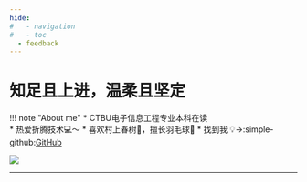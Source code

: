 ```yaml
---
hide:
#   - navigation
#   - toc
  - feedback
---
```


# 知足且上进，温柔且坚定
!!! note "About me"
    * CTBU电子信息工程专业本科在读  
    * 热爱折腾技术💻～
    * 喜欢村上春树📖，擅长羽毛球🏸️
    * 找到我 &#x1F4A1;→:simple-github:[GitHub](https://github.com/Wcowin"GitHub")
 
![](https://user-assets.sxlcdn.com/images/951476/Fm48yHvthNihBKjulkCq_wVdIW3K.jpeg?imageMogr2/strip/auto-orient/thumbnail/1920x9000%3E/interlace/1/format/jpeg)
***  
<!-- <font size=6>感谢我亲爱的家人们。  
我亲爱的弟弟，他正在读小学</font> -->
<!-- <iframe frameborder="no" border="0" marginwidth="0" marginheight="0" width=298 height=52 src="//music.163.com/outchain/player?type=2&id=1839403159&auto=1&height=32"></iframe> -->
<!-- <div>
     <iframe width="500" height="400" frameborder="0" src="https://cn.bing.com/maps/embed?h=400&w=500&cp=nxj59nswfbsd&lvl=16&typ=d&sty=r&src=SHELL&FORM=MBEDV8" scrolling="no">
     </iframe>
     <div style="white-space: nowrap; text-align: center; width: 500px; padding: 6px 0;">
        <a id="largeMapLink" target="_blank" href="https://cn.bing.com/maps?cp=nxj59nswfbsd&amp;sty=r&amp;lvl=16&amp;FORM=MBEDLD">查看放大的地图</a> &nbsp; | &nbsp;
        <a id="dirMapLink" target="_blank" href="https://cn.bing.com/maps/directions?cp=nxj59nswfbsd&amp;sty=r&amp;lvl=16&amp;rtp=~pos.nxj59n_swfbsd____&amp;FORM=MBEDLD">获取路线</a>
    </div>
</div> -->

